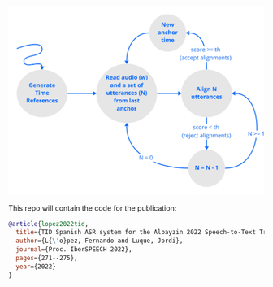 
![alignemnt-diagram](data/img/alignment_diagram.jpg)

This repo will contain the code for the publication:

```bibtex
@article{lopez2022tid,
  title={TID Spanish ASR system for the Albayzin 2022 Speech-to-Text Transcription Challenge},
  author={L{\'o}pez, Fernando and Luque, Jordi},
  journal={Proc. IberSPEECH 2022},
  pages={271--275},
  year={2022}
}
```
